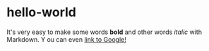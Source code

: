 # hello-world
It's very easy to make some words **bold** and other words *italic* with Markdown. Y
ou can even [link to Google!](http://google.com)
